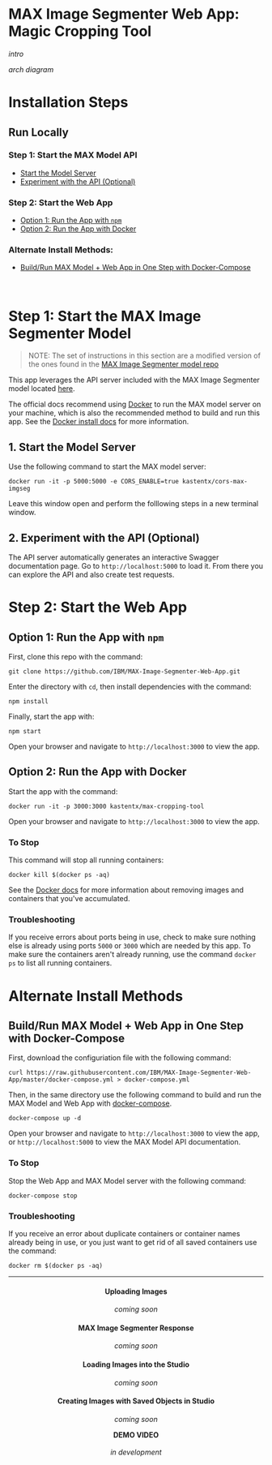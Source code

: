 # MAX Image Segmenter Web App: Magic Cropping Tool

_intro_

_arch diagram_


# Installation Steps

## Run Locally

### Step 1: Start the MAX Model API
* [Start the Model Server](#1-start-the-model-server)
* [Experiment with the API (Optional)](#2-experiment-with-the-api-optional)

### Step 2: Start the Web App

* [Option 1: Run the App with `npm`](#option-1-run-the-app-with-npm)
* [Option 2: Run the App with Docker](#option-2-run-the-app-with-docker)

### Alternate Install Methods: 

* [Build/Run MAX Model + Web App in One Step with Docker-Compose](#buildrun-max-model--web-app-in-one-step-with-docker-compose)

<br>

# Step 1: Start the MAX Image Segmenter Model

> NOTE: The set of instructions in this section are a modified version of the ones found in the [MAX Image Segmenter model repo](https://github.com/IBM/MAX-Image-Segmenter)

This app leverages the API server included with the MAX Image Segmenter model located [here](https://github.com/IBM/MAX-Image-Segmenter). 

The official docs recommend using [Docker](https://docs.docker.com/) to run the MAX model server on your machine, which is also the recommended method to build and run this app. See the [Docker install docs](https://docs.docker.com/install/) for more information.

## 1. Start the Model Server

Use the following command to start the MAX model server:  
```
docker run -it -p 5000:5000 -e CORS_ENABLE=true kastentx/cors-max-imgseg
```  

Leave this window open and perform the folllowing steps in a new terminal window.

## 2. Experiment with the API (Optional)

The API server automatically generates an interactive Swagger documentation page.
Go to `http://localhost:5000` to load it. From there you can explore the API and also create test requests.

# Step 2: Start the Web App

## Option 1: Run the App with `npm`

First, clone this repo with the command: 
```
git clone https://github.com/IBM/MAX-Image-Segmenter-Web-App.git
```

Enter the directory with `cd`, then install dependencies with the command: 
```
npm install
```

Finally, start the app with: 
```
npm start
```

Open your browser and navigate to `http://localhost:3000` to view the app.

## Option 2: Run the App with Docker

Start the app with the command: 
```
docker run -it -p 3000:3000 kastentx/max-cropping-tool
```   

Open your browser and navigate to `http://localhost:3000` to view the app.

### To Stop

This command will stop all running containers:  
```
docker kill $(docker ps -aq)
```

See the [Docker docs](https://docs.docker.com/) for more information about removing images and containers that you've accumulated. 

### Troubleshooting

If you receive errors about ports being in use, check to make sure nothing else is already using ports `5000` or `3000` which are needed by this app. To make sure the containers aren't already running, use the command `docker ps` to list all running containers.

# Alternate Install Methods 

## Build/Run MAX Model + Web App in One Step with Docker-Compose

First, download the configuriation file with the following command:  
```
curl https://raw.githubusercontent.com/IBM/MAX-Image-Segmenter-Web-App/master/docker-compose.yml > docker-compose.yml
```

Then, in the same directory use the following command to build and run the MAX Model and Web App with [docker-compose](https://docs.docker.com/compose/).
```
docker-compose up -d
```

Open your browser and navigate to `http://localhost:3000` to view the app, 
or `http://localhost:5000` to view the MAX Model API documentation.

### To Stop

Stop the Web App and MAX Model server with the following command: 
```
docker-compose stop
```

### Troubleshooting

If you receive an error about duplicate containers or container names already being in use, or you just want to get rid of all saved containers use the command:
```
docker rm $(docker ps -aq)
```

<hr>
<div style="text-align: center">

#### Uploading Images
<i>coming soon</i>

#### MAX Image Segmenter Response
<i>coming soon</i>

#### Loading Images into the Studio
<i>coming soon</i>

#### Creating Images with Saved Objects in Studio
<i>coming soon</i>

<b>DEMO VIDEO</b> <br>  
<i>in development</i>
</div>
